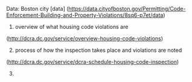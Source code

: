 Data: Boston city [data] (https://data.cityofboston.gov/Permitting/Code-Enforcement-Building-and-Property-Violations/8sq6-p7et/data)

1. overview of what housing code violations are

(http://dcra.dc.gov/service/overview-housing-code-violations)

2. process of how the inspection takes place and violations are noted

(http://dcra.dc.gov/service/dcra-schedule-housing-code-inspection)

3. 
